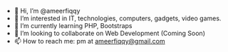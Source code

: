 - 👋 Hi, I’m @ameerfiqqy
- 👀 I’m interested in IT, technologies, computers, gadgets, video games.
- 🌱 I’m currently learning PHP, Bootstraps
- 💞️ I’m looking to collaborate on Web Development (Coming Soon)
- 📫 How to reach me: pm at ameerfiqqy@gmail.com

<!---
ameerfiqqy/ameerfiqqy is a ✨ special ✨ repository because its `README.md` (this file) appears on your GitHub profile.
You can click the Preview link to take a look at your changes.
--->
